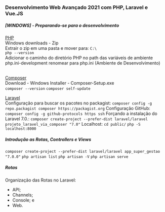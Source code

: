 ### Desenvolvimento Web Avançado 2021 com PHP, Laravel e Vue.JS

##### [WINDOWS] - Preparando-se para o desenvolvimento
[PHP](https://www.php.net/downloads) <br>
Windows downloads - Zip <br>
Extrair o zip em uma pasta e mover para: ```C:\``` <br>
```php --version``` <br>
Adicionar o caminho do diretório PHP no path das variáveis de ambiente<br>
php.ini-development renomear para php.ini (Ambiente de Desenvolvimento)<br><br>

[Composer](https://getcomposer.org/) <br>
Download - Windows Installer - Composer-Setup.exe <br>
```composer --version``` 
```composer self-update```

[Laravel](https://laravel.com) <br>
Configuração para buscar os pacotes no packagist:
```composer config -g repo.packagist composer https://packagist.org```
Configuração GitHub:
```composer config -g github-protocols https ssh```
Forçando a instalação do Laravel 7.0.:
```composer create-project --prefer-dist laravel/laravel projeto_laravel_via_composer "7.0"```
Localhost:
```cd public/```
```php -S localhost:8000```

##### Introdução as Rotas, Controllers e Views
```composer create-project --prefer-dist laravel/laravel app_super_gestao "7.0.0"```
```php artisan list```
```php artisan -V```
```php artisan serve```

##### Rotas
Organização das Rotas no Laravel: <br>
- API;
- Channels;
- Console; e
- Web.